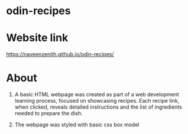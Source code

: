 # odin-recipes
#  Website link
https://naveenzenith.github.io/odin-recipes/
# About
1. A basic HTML webpage was created as part of a web development learning process, focused on showcasing recipes. Each recipe link, when clicked, reveals detailed instructions and the list of ingredients needed to prepare the dish.

2. The webpage was styled with basic css box model
